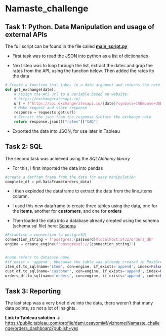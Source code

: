 # Namaste_challenge

## Task 1: Python. Data Manipulation and usage of external APIs

The full script can be found in  the file called [**main_script.py**](main_script.py)

- First task was to read the JSON into python as a list of dictionaries

- Next step was to loop through the list, extract the dates and grap the rates from the API, using the function below. Then added the rates ito the data
```python
# Create a function that takes in a date argument and returns the rate for that day
def get_exchange(date):
    # Assign the API url to a variable based on website: 
    # https://exchangeratesapi.io/
    url = f"https://api.exchangeratesapi.io/{date}?symbols=CAD&base=USD"
    # Make request and store response
    response = requests.get(url)
    # Extract the json from the response &return the exchange rate
    return response.json()["rates"]["CAD"]
```

- Exported the data into JSON, for use later in Tableau


## Task 2: SQL


The second task was achieved using the *SQLAlchemy library* 

- For this, I first imported the data into pandas
```python
#create a datfram frame from the data for easy manipulation
complete_df = pd.DataFrame(orders_data)
```

- I then exploded the dataframe to extract the data from the line_items column.

- I used this new dataframe to create three tables using the data, one for the **items**, another for **customers**, and one for **orders**
 
 - Then loaded the data into a database already created using the schema (schema.sql file) here: [Schema](schema.sql)
```python
#Establish a connection to postgreSQL
connection_string = f"postgres:{password}@localhost:5432/orders_db"
engine = create_engine(f'postgresql://{connection_string}')


#name refers to database name
#if_exist = 'append', bbecause the table was already created in PostGres using PgAdmin
item_df.to_sql(name='item', con=engine, if_exists='append', index=False)
cust_df.to_sql(name='customer', con=engine, if_exists='append', index=False)
orders_df.to_sql(name='orders', con=engine, if_exists='append', index=False)
```

## Task 3: Reporting
The last step was a very brief dive into the data, there weren't that many data points, so not a lot of insights.

**Link to Tableau solution ->** <https://public.tableau.com/profile/dami.osayomi#!/vizhome/Namaste_challenge/orders_dashboard?publish=yes>

